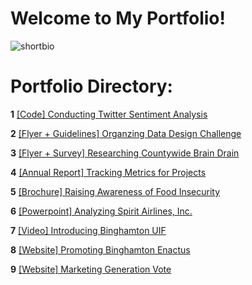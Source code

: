 # Welcome to My Portfolio! 

![shortbio](https://github.com/vwu15/images/blob/master/shortbio.png)

# Portfolio Directory:

**1**   [[Code] Conducting Twitter Sentiment Analysis](https://github.com/vwu15/cdfportfolio/blob/master/%5BCode%5D%20Twitter%20Sentiment%20Analysis)

**2**   [[Flyer + Guidelines] Organzing Data Design Challenge](https://github.com/vwu15/cdfportfolio/blob/master/%5BFlyer%20%2B%20Guidelines%5D%20Data%20Design%20Challenge.pdf)

**3**   [[Flyer + Survey] Researching Countywide Brain Drain](https://github.com/vwu15/cdfportfolio/blob/master/%5BFlyer%20%2B%20Survey%5D%20Brain%20Drain%20Research.pdf)

**4**   [[Annual Report] Tracking Metrics for Projects](https://github.com/vwu15/cdfportfolio/blob/master/%5BInfographic%5D%20Enactus%20Annual%20Report%20for%20Nationals%202018.pdf)

**5**   [[Brochure] Raising Awareness of Food Insecurity](https://github.com/vwu15/cdfportfolio/blob/master/%5BInfographic%5D%20Many%20Hands%20Brochure%20for%20Project%20Launch%20Event.pdf)

**6**   [[Powerpoint] Analyzing Spirit Airlines, Inc.](https://github.com/vwu15/cdfportfolio/blob/master/%5BPowerpoint%5D%20Spirit%20Airlines%20Analysis.pdf)

**7**   [[Video] Introducing Binghamton UIF](https://youtu.be/CsJdmldAbB4)

**8**   [[Website] Promoting Binghamton Enactus](http://www.binghamtonenactus.com/)

**9**   [[Website] Marketing Generation Vote](https://www.genvote.org/)
